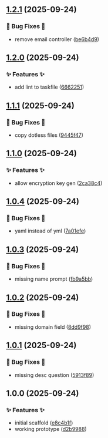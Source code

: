 ## [1.2.1](https://github.com/AtomiCloud/ketone.dotnet-api/compare/v1.2.0...v1.2.1) (2025-09-24)


### 🐛 Bug Fixes 🐛

* remove email controller ([be6b4d9](https://github.com/AtomiCloud/ketone.dotnet-api/commit/be6b4d952928c80f1a187e5bbfc62df7b9674878))

## [1.2.0](https://github.com/AtomiCloud/ketone.dotnet-api/compare/v1.1.1...v1.2.0) (2025-09-24)


### ✨ Features ✨

* add lint to taskfile ([6662251](https://github.com/AtomiCloud/ketone.dotnet-api/commit/6662251f89b8b36464a3b3f735d34271924386b9))

## [1.1.1](https://github.com/AtomiCloud/ketone.dotnet-api/compare/v1.1.0...v1.1.1) (2025-09-24)


### 🐛 Bug Fixes 🐛

* copy dotless files ([9445f47](https://github.com/AtomiCloud/ketone.dotnet-api/commit/9445f47bd87e01944f2a66cb8489aabff1fa583b))

## [1.1.0](https://github.com/AtomiCloud/ketone.dotnet-api/compare/v1.0.4...v1.1.0) (2025-09-24)


### ✨ Features ✨

* allow encryption key gen ([2ca38c4](https://github.com/AtomiCloud/ketone.dotnet-api/commit/2ca38c4a942818be8f7b8bd39981e2e64fe7c31d))

## [1.0.4](https://github.com/AtomiCloud/ketone.dotnet-api/compare/v1.0.3...v1.0.4) (2025-09-24)


### 🐛 Bug Fixes 🐛

* yaml instead of yml ([7a01efe](https://github.com/AtomiCloud/ketone.dotnet-api/commit/7a01efe0ce2fa9ab0920a81977427d16b4c6e240))

## [1.0.3](https://github.com/AtomiCloud/ketone.dotnet-api/compare/v1.0.2...v1.0.3) (2025-09-24)


### 🐛 Bug Fixes 🐛

* missing name prompt ([fb9a5bb](https://github.com/AtomiCloud/ketone.dotnet-api/commit/fb9a5bb54294f93a5f64b86d10bc6386d81dbc81))

## [1.0.2](https://github.com/AtomiCloud/ketone.dotnet-api/compare/v1.0.1...v1.0.2) (2025-09-24)


### 🐛 Bug Fixes 🐛

* missing domain field ([8dd9f98](https://github.com/AtomiCloud/ketone.dotnet-api/commit/8dd9f98f5abb189011539fb065af847f135f1fd3))

## [1.0.1](https://github.com/AtomiCloud/ketone.dotnet-api/compare/v1.0.0...v1.0.1) (2025-09-24)


### 🐛 Bug Fixes 🐛

* missing desc question ([5913f89](https://github.com/AtomiCloud/ketone.dotnet-api/commit/5913f89a938fe0c7ef6c18e4cd821ae9649bbf26))

## 1.0.0 (2025-09-24)


### ✨ Features ✨

* initial scaffold ([e8c4b1f](https://github.com/AtomiCloud/ketone.dotnet-api/commit/e8c4b1fc0025cba77ef24053d2ff0c783145e166))
* working prototype ([d2b9988](https://github.com/AtomiCloud/ketone.dotnet-api/commit/d2b99884818500eed4f1ed960cd4201405c16109))
